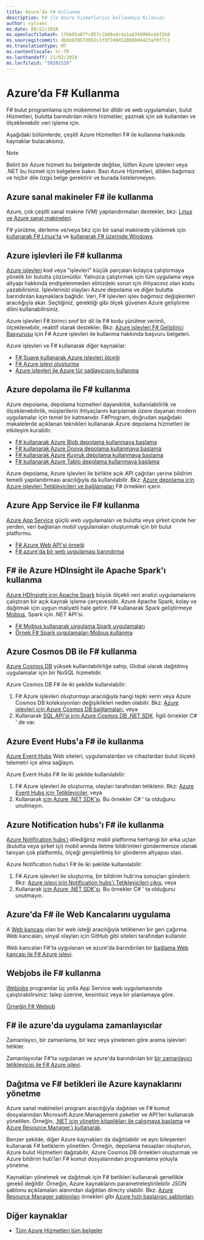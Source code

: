 ```yaml
---
title: Azure’da F# Kullanma
description: F# ile Azure hizmetlerini kullanmaya Kılavuzu
author: sylvanc
ms.date: 09/22/2016
ms.openlocfilehash: 1fbb85a07fc057c1b89a4c4a1ad356066cebf2b8
ms.sourcegitcommit: db8b83057d052c1f9f249d128b08d4423af0f7c2
ms.translationtype: MT
ms.contentlocale: tr-TR
ms.lasthandoff: 11/02/2018
ms.locfileid: "50201510"
---
```

# <a name="using-f-on-azure"></a>Azure’da F# Kullanma

F# bulut programlama için mükemmel bir dildir ve web uygulamaları, bulut Hizmetleri, bulutta barındırılan mikro hizmetler, yazmak için sık kullanılan ve ölçeklenebilir veri işleme için.

Aşağıdaki bölümlerde, çeşitli Azure Hizmetleri F# ile kullanma hakkında kaynaklar bulacaksınız.

> [!NOTE]
> Belirli bir Azure hizmeti bu belgelerde değilse, lütfen Azure işlevleri veya .NET bu hizmet için belgelere bakın. Bazı Azure Hizmetleri, dilden bağımsız ve hiçbir dile özgü belge gerektirir ve burada listelenmeyen.

## <a name="using-azure-virtual-machines-with-f"></a>Azure sanal makineler F# ile kullanma #

Azure, çok çeşitli sanal makine (VM) yapılandırmaları destekler, bkz: [Linux ve Azure sanal makineleri](https://azure.microsoft.com/services/virtual-machines/).

F# yürütme, derleme ve/veya bkz için bir sanal makinede yüklemek için [kullanarak F# Linux'ta](https://fsharp.org/use/linux) ve [kullanarak F# üzerinde Windows](https://fsharp.org/use/windows).


## <a name="using-azure-functions-with-f"></a>Azure işlevleri ile F# kullanma #

[Azure işlevleri](https://azure.microsoft.com/services/functions/) kod veya "işlevleri" küçük parçaları kolayca çalıştırmaya yönelik bir bulutta çözümüdür. Yalnızca çalıştırmak için tüm uygulama veya altyapı hakkında endişelenmeden elinizdeki sorun için ihtiyacınız olan kodu yazabilirsiniz. İşlevlerinizi olayları Azure depolama ve diğer bulutta barındırılan kaynaklara bağlıdır. Veri, F# işlevleri işlev bağımsız değişkenleri aracılığıyla akar. Seçtiğiniz, gerektiği gibi ölçek güvenen Azure geliştirme dilini kullanabilirsiniz.

Azure işlevleri F# birinci sınıf bir dil ile F# kodu yürütme verimli, ölçeklenebilir, reaktif olarak destekler. Bkz: [Azure işlevleri F# Geliştirici Başvurusu](/azure/azure-functions/functions-reference-fsharp) için F# Azure işlevleri ile kullanma hakkında başvuru belgeleri.

Azure işlevleri ve F# kullanarak diğer kaynaklar:

* [F# Suave kullanarak Azure işlevleri ölçeği](https://blog.tamizhvendan.in/blog/2016/09/19/scale-up-azure-functions-in-f-number-using-suave/)
* [F# Azure işlevi oluşturma](https://mnie.github.io/2016-09-08-AzureFunctions/)
* [Azure işlevleri ile Azure tür sağlayıcısını kullanma](https://compositional-it.com/blog/2017/08-30-using-the-azure-type-provider-with-azure-functions/index.html)

## <a name="using-azure-storage-with-f"></a>Azure depolama ile F# kullanma #

Azure depolama, depolama hizmetleri dayanıklılık, kullanılabilirlik ve ölçeklenebilirlik, müşterilerin ihtiyaçlarını karşılamak üzere dayanan modern uygulamalar için temel bir katmanıdır. F#Program, doğrudan aşağıdaki makalelerde açıklanan teknikleri kullanarak Azure depolama hizmetleri ile etkileşim kurabilir.

* [F# kullanarak Azure Blob depolama kullanmaya başlama](blob-storage.md)
* [F# kullanarak Azure Dosya depolama kullanmaya başlama](file-storage.md)
* [F# kullanarak Azure Kuyruk depolama kullanmaya başlama](queue-storage.md)
* [F# kullanarak Azure Tablo depolama kullanmaya başlama](table-storage.md)

Azure depolama, Azure işlevleri ile birlikte açık API çağrıları yerine bildirim temelli yapılandırması aracılığıyla da kullanılabilir. Bkz: [Azure depolama için Azure işlevleri Tetikleyicileri ve bağlamaları](/azure/azure-functions/functions-bindings-storage) F# örnekleri içerir.

## <a name="using-azure-app-service-with-f"></a>Azure App Service ile F# kullanma #

[Azure App Service](https://azure.microsoft.com/services/app-service/) güçlü web uygulamaları ve bulutta veya şirket içinde her yerden, veri bağlanan mobil uygulamaları oluşturmak için bir bulut platformu.

* [F# Azure Web API'si örneği](https://github.com/fsprojects/azure-webapi-example)
* [F# azure'da bir web uygulaması barındırma](https://github.com/isaacabraham/fsharp-demonstrator)

## <a name="using-apache-spark-with-f-with-azure-hdinsight"></a>F# ile Azure HDInsight ile Apache Spark'ı kullanma

[Azure HDInsight için Apache Spark](https://azure.microsoft.com/services/hdinsight/apache-spark/) büyük ölçekli veri analizi uygulamalarını çalıştıran bir açık kaynak işleme çerçevesidir. Azure Apache Spark, kolay ve dağıtmak için uygun maliyetli hale getirir. F# kullanarak Spark geliştirmeye [Mobius](https://github.com/Microsoft/Mobius), Spark için .NET API'si.

* [F# Mobius kullanarak uygulama Spark uygulamaları](https://github.com/Microsoft/Mobius/blob/master/notes/spark-fsharp-mobius.md)
* [Örnek F# Spark uygulamaları Mobius kullanma](https://github.com/Microsoft/Mobius/tree/master/examples/fsharp)

## <a name="using-azure-cosmos-db-with-f"></a>Azure Cosmos DB ile F# kullanma #

[Azure Cosmos DB](https://azure.microsoft.com/services/cosmos-db) yüksek kullanılabilirliğe sahip, Global olarak dağıtılmış uygulamalar için bir NoSQL hizmetidir.

Azure Cosmos DB F# ile iki şekilde kullanılabilir:

1. F# Azure işlevleri oluşturmayı aracılığıyla hangi tepki verin veya Azure Cosmos DB koleksiyonları değişiklikleri neden olabilir. Bkz: [Azure işlevleri için Azure Cosmos DB bağlamaları](/azure/azure-functions/functions-bindings-cosmosdb), veya
2. Kullanarak [SQL API'si için Azure Cosmos DB .NET SDK](/azure/cosmos-db/sql-api-sdk-dotnet). İlgili örnekler C# ' de var.

## <a name="using-azure-event-hubs-with-f"></a>Azure Event Hubs'a F# ile kullanma #

[Azure Event Hubs](https://azure.microsoft.com/services/event-hubs/) Web siteleri, uygulamalardan ve cihazlardan bulut ölçekli telemetri içe alma sağlayın.

Azure Event Hubs F# ile iki şekilde kullanılabilir:

1. F# Azure işlevleri ile oluşturma, olayları tarafından tetiklenir. Bkz: [Azure Event Hubs için Tetikleyiciler](/azure/azure-functions/functions-bindings-event-hubs), veya
2. Kullanarak [için Azure .NET SDK'sı](/azure/event-hubs/event-hubs-csharp-ephcs-getstarted). Bu örnekler C# ' ta olduğunu unutmayın.

## <a name="using-azure-notification-hubs-with-f"></a>Azure Notification hubs'ı F# ile kullanma #

[Azure Notification hubs'ı](/azure/notification-hubs/) dilediğiniz mobil platforma herhangi bir arka uçtan (bulutta veya şirket içi) mobil anında iletme bildirimleri göndermenize olanak tanıyan çok platformlu, ölçeği genişletilmiş bir gönderim altyapısı olan.

Azure Notification hubs'ı F# ile iki şekilde kullanılabilir:

1. F# Azure işlevleri ile oluşturma, bir bildirim hub'ına sonuçları gönderir. Bkz: [Azure işlevi için Notification hubs'ı Tetikleyicileri çıkış](/azure/azure-functions/functions-bindings-notification-hubs), veya
2. Kullanarak [için Azure .NET SDK'sı](https://blogs.msdn.microsoft.com/azuremobile/2014/04/08/push-notifications-using-notification-hub-and-net-backend/). Bu örnekler C# ' ta olduğunu unutmayın.


## <a name="implementing-webhooks-on-azure-with-f"></a>Azure'da F# ile Web Kancalarını uygulama #

A [Web kancası](https://en.wikipedia.org/wiki/Webhook) olan bir web isteği aracılığıyla tetiklenen bir geri çağırma. Web kancaları, sinyal olayları için GitHub gibi siteleri tarafından kullanılır. 

Web kancaları F#'ta uygulanan ve azure'da barındırılan bir [bağlama Web kancası ile F# Azure işlevi](/azure/azure-functions/functions-bindings-http-webhook).

## <a name="using-webjobs-with-f"></a>Webjobs ile F# kullanma #

[Webjobs](/azure/app-service-web/web-sites-create-web-jobs) programlar üç yolla App Service web uygulamasında çalıştırabilirsiniz: talep üzerine, kesintisiz veya bir planlamaya göre.

[Örneğin F# Webjob](https://github.com/jrr/webjob-project-examples)

## <a name="implementing-timers-on-azure-with-f"></a>F# ile azure'da uygulama zamanlayıcılar #

Zamanlayıcı, bir zamanlama, bir kez veya yinelenen göre arama işlevleri tetikler.

Zamanlayıcılar F#'ta uygulanan ve azure'da barındırılan bir [bir zamanlayıcı tetikleyicisi ile F# Azure işlevi](/azure/azure-functions/functions-bindings-timer).

## <a name="deploying-and-managing-azure-resources-with-f-scripts"></a>Dağıtma ve F# betikleri ile Azure kaynaklarını yönetme #

Azure sanal makineleri program aracılığıyla dağıtılan ve F# komut dosyalarından Microsoft.Azure.Management paketler ve API'leri kullanarak yönetilen. Örneğin, [.NET için yönetim kitaplıkları ile çalışmaya başlama](https://msdn.microsoft.com/library/dn722415.aspx) ve [Azure Resource Manager'ı kullanarak](/azure/azure-resource-manager/resource-manager-deployment-model).

Benzer şekilde, diğer Azure kaynakları da dağıtılabilir ve aynı bileşenleri kullanarak F# betiklerin yönetilen. Örneğin, depolama hesapları oluşturun, Azure bulut Hizmetleri dağıtabilir, Azure Cosmos DB örnekleri oluşturmak ve Azure bildirim hub'ları F# komut dosyalarından programlama yoluyla yönetme.

Kaynakları yönetmek ve dağıtmak için F# betikleri kullanarak genellikle gerekli değildir. Örneğin, Azure kaynaklarını parametreleştirilebilir JSON şablonu açıklamaları alanından dağıtılan directy olabilir. Bkz: [Azure Resource Manager şablonları](/azure/azure-resource-manager/resource-manager-template-best-practices) örnekleri gibi [Azure hızlı başlangıç şablonları](https://azure.microsoft.com/resources/templates/).

## <a name="other-resources"></a>Diğer kaynaklar

* [Tüm Azure Hizmetleri tüm belgeler](/azure/)
